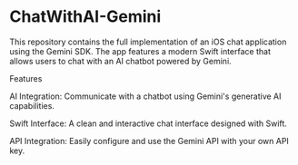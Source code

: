 # ChatWithAI-Gemini
This repository contains the full implementation of an iOS chat application using the Gemini SDK. The app features a modern Swift interface that allows users to chat with an AI chatbot powered by Gemini.


Features

AI Integration: Communicate with a chatbot using Gemini's generative AI capabilities.

Swift Interface: A clean and interactive chat interface designed with Swift.

API Integration: Easily configure and use the Gemini API with your own API key.
